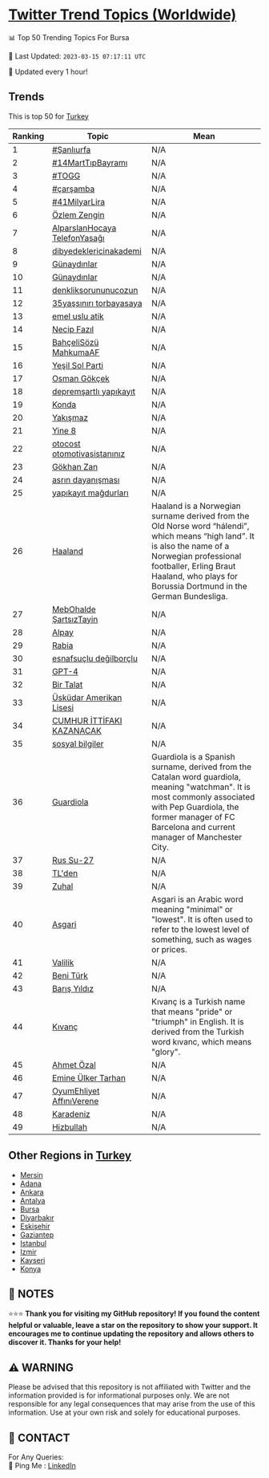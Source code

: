[Twitter Trend Topics (Worldwide)](https://github.com/ErcinDedeoglu/Twitter-Trend-Topics)
==========


📊 Top 50 Trending Topics For Bursa

📆 Last Updated: `2023-03-15 07:17:11 UTC`

🔧 Updated every 1 hour!


## Trends

This is top 50 for [Turkey](</Turkey>)

| Ranking | Topic | Mean |
| ------- | ------------ | ------------ |
| 1 | [#Şanlıurfa](http://twitter.com/search?q=%23%c5%9eanl%c4%b1urfa) | N/A |
| 2 | [#14MartTıpBayramı](http://twitter.com/search?q=%2314MartT%c4%b1pBayram%c4%b1) | N/A |
| 3 | [#TOGG](http://twitter.com/search?q=%23TOGG) | N/A |
| 4 | [#çarşamba](http://twitter.com/search?q=%23%c3%a7ar%c5%9famba) | N/A |
| 5 | [#41MilyarLira](http://twitter.com/search?q=%2341MilyarLira) | N/A |
| 6 | [Özlem Zengin](http://twitter.com/search?q=%c3%96zlem+Zengin) | N/A |
| 7 | [AlparslanHocaya TelefonYasağı](http://twitter.com/search?q=AlparslanHocaya+TelefonYasa%c4%9f%c4%b1) | N/A |
| 8 | [dibyedeklericinakademi](http://twitter.com/search?q=dibyedeklericinakademi) | N/A |
| 9 | [Günaydınlar](http://twitter.com/search?q=G%c3%bcnayd%c4%b1nlar) | N/A |
| 10 | [Günaydınlar](http://twitter.com/search?q=G%c3%bcnayd%c4%b1nlar) | N/A |
| 11 | [denkliksorununucozun](http://twitter.com/search?q=denkliksorununucozun) | N/A |
| 12 | [35yaşsınırı torbayasaya](http://twitter.com/search?q=35ya%c5%9fs%c4%b1n%c4%b1r%c4%b1+torbayasaya) | N/A |
| 13 | [emel uslu atik](http://twitter.com/search?q=emel+uslu+atik) | N/A |
| 14 | [Necip Fazıl](http://twitter.com/search?q=Necip+Faz%c4%b1l) | N/A |
| 15 | [BahçeliSözü MahkumaAF](http://twitter.com/search?q=Bah%c3%a7eliS%c3%b6z%c3%bc+MahkumaAF) | N/A |
| 16 | [Yeşil Sol Parti](http://twitter.com/search?q=Ye%c5%9fil+Sol+Parti) | N/A |
| 17 | [Osman Gökçek](http://twitter.com/search?q=Osman+G%c3%b6k%c3%a7ek) | N/A |
| 18 | [depremşartlı yapıkayıt](http://twitter.com/search?q=deprem%c5%9fartl%c4%b1+yap%c4%b1kay%c4%b1t) | N/A |
| 19 | [Konda](http://twitter.com/search?q=Konda) | N/A |
| 20 | [Yakışmaz](http://twitter.com/search?q=Yak%c4%b1%c5%9fmaz) | N/A |
| 21 | [Yine 8](http://twitter.com/search?q=Yine+8) | N/A |
| 22 | [otocost otomotivasistanınız](http://twitter.com/search?q=otocost+otomotivasistan%c4%b1n%c4%b1z) | N/A |
| 23 | [Gökhan Zan](http://twitter.com/search?q=G%c3%b6khan+Zan) | N/A |
| 24 | [asrın dayanışması](http://twitter.com/search?q=asr%c4%b1n+dayan%c4%b1%c5%9fmas%c4%b1) | N/A |
| 25 | [yapıkayıt mağdurları](http://twitter.com/search?q=yap%c4%b1kay%c4%b1t+ma%c4%9fdurlar%c4%b1) | N/A |
| 26 | [Haaland](http://twitter.com/search?q=Haaland) | Haaland is a Norwegian surname derived from the Old Norse word “hálendi”, which means “high land”. It is also the name of a Norwegian professional footballer, Erling Braut Haaland, who plays for Borussia Dortmund in the German Bundesliga. |
| 27 | [MebOhalde ŞartsızTayin](http://twitter.com/search?q=MebOhalde+%c5%9earts%c4%b1zTayin) | N/A |
| 28 | [Alpay](http://twitter.com/search?q=Alpay) | N/A |
| 29 | [Rabia](http://twitter.com/search?q=Rabia) | N/A |
| 30 | [esnafsuçlu değilborçlu](http://twitter.com/search?q=esnafsu%c3%a7lu+de%c4%9filbor%c3%a7lu) | N/A |
| 31 | [GPT-4](http://twitter.com/search?q=GPT-4) | N/A |
| 32 | [Bir Talat](http://twitter.com/search?q=Bir+Talat) | N/A |
| 33 | [Üsküdar Amerikan Lisesi](http://twitter.com/search?q=%c3%9csk%c3%bcdar+Amerikan+Lisesi) | N/A |
| 34 | [CUMHUR İTTİFAKI KAZANACAK](http://twitter.com/search?q=CUMHUR+%c4%b0TT%c4%b0FAKI+KAZANACAK) | N/A |
| 35 | [sosyal bilgiler](http://twitter.com/search?q=sosyal+bilgiler) | N/A |
| 36 | [Guardiola](http://twitter.com/search?q=Guardiola) | Guardiola is a Spanish surname, derived from the Catalan word guardiola, meaning "watchman". It is most commonly associated with Pep Guardiola, the former manager of FC Barcelona and current manager of Manchester City. |
| 37 | [Rus Su-27](http://twitter.com/search?q=Rus+Su-27) | N/A |
| 38 | [TL'den](http://twitter.com/search?q=TL%27den) | N/A |
| 39 | [Zuhal](http://twitter.com/search?q=Zuhal) | N/A |
| 40 | [Asgari](http://twitter.com/search?q=Asgari) | Asgari is an Arabic word meaning "minimal" or "lowest". It is often used to refer to the lowest level of something, such as wages or prices. |
| 41 | [Valilik](http://twitter.com/search?q=Valilik) | N/A |
| 42 | [Beni Türk](http://twitter.com/search?q=Beni+T%c3%bcrk) | N/A |
| 43 | [Barış Yıldız](http://twitter.com/search?q=Bar%c4%b1%c5%9f+Y%c4%b1ld%c4%b1z) | N/A |
| 44 | [Kıvanç](http://twitter.com/search?q=K%c4%b1van%c3%a7) | Kıvanç is a Turkish name that means "pride" or "triumph" in English. It is derived from the Turkish word kıvanc, which means "glory". |
| 45 | [Ahmet Özal](http://twitter.com/search?q=Ahmet+%c3%96zal) | N/A |
| 46 | [Emine Ülker Tarhan](http://twitter.com/search?q=Emine+%c3%9clker+Tarhan) | N/A |
| 47 | [OyumEhliyet AffınıVerene](http://twitter.com/search?q=OyumEhliyet+Aff%c4%b1n%c4%b1Verene) | N/A |
| 48 | [Karadeniz](http://twitter.com/search?q=Karadeniz) | N/A |
| 49 | [Hizbullah](http://twitter.com/search?q=Hizbullah) | N/A |



## Other Regions in [Turkey](</Turkey>)

* [Mersin](</Turkey/Mersin.md>)
* [Adana](</Turkey/Adana.md>)
* [Ankara](</Turkey/Ankara.md>)
* [Antalya](</Turkey/Antalya.md>)
* [Bursa](</Turkey/Bursa.md>)
* [Diyarbakır](</Turkey/Diyarbakır.md>)
* [Eskişehir](</Turkey/Eskişehir.md>)
* [Gaziantep](</Turkey/Gaziantep.md>)
* [Istanbul](</Turkey/Istanbul.md>)
* [Izmir](</Turkey/Izmir.md>)
* [Kayseri](</Turkey/Kayseri.md>)
* [Konya](</Turkey/Konya.md>)



## 📝 NOTES

⭐⭐⭐ **Thank you for visiting my GitHub repository! If you found the content helpful or valuable, leave a star on the repository to show your support. It encourages me to continue updating the repository and allows others to discover it. Thanks for your help!**


## ⚠️ WARNING

Please be advised that this repository is not affiliated with Twitter and the information provided is for informational purposes only. We are not responsible for any legal consequences that may arise from the use of this information. Use at your own risk and solely for educational purposes.


## 📨 CONTACT

 For Any Queries:  
            🏓 Ping Me : [LinkedIn](https://www.linkedin.com/in/ercindedeoglu/)
